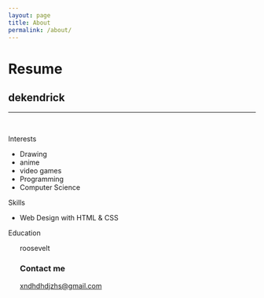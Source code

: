 ```yaml
---
layout: page
title: About
permalink: /about/
---
```

  <h1>Resume</h1>
  <h2>dekendrick</h2>
  <hr />
  <br>
  <p class="head">Interests</p>
  <ul>
    <li>Drawing</li>
    <li>anime</li>
    <li>video games</li>
    <li>Programming</li>
    <li>Computer Science</li>
  </ul>
  <p class="head">Skills</p>
  <ul>
    <li>Web Design with HTML & CSS</li>
  </ul>
  <p class="head">Education</p>
  <ul>
    <p> roosevelt </p>

### Contact me

[xndhdhdjzhs@gmail.com](mailto:)
